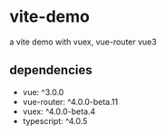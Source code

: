 # vite-demo
a vite demo with vuex, vue-router vue3

## dependencies

- vue: ^3.0.0
- vue-router: ^4.0.0-beta.11
- vuex: ^4.0.0-beta.4
- typescript: ^4.0.5
